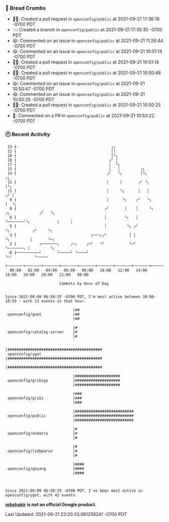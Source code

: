 ### 🍞 Bread Crumbs

 * ✍🏼: Created a pull request in `openconfig/public` at 2021-09-21 17:36:18 -0700 PDT
 * 💥: Created a branch in `openconfig/public` at 2021-09-21 17:35:30 -0700 PDT
 * 😃: Commented on an issue in `openconfig/public` at 2021-09-21 11:26:44 -0700 PDT
 * 😃: Commented on an issue in `openconfig/public` at 2021-09-21 10:51:14 -0700 PDT
 * ✍🏼: Created a pull request in `openconfig/public` at 2021-09-21 10:51:14 -0700 PDT
 * ✍🏼: Created a pull request in `openconfig/public` at 2021-09-21 10:50:48 -0700 PDT
 * 😃: Commented on an issue in `openconfig/public` at 2021-09-21 10:50:47 -0700 PDT
 * 😃: Commented on an issue in `openconfig/public` at 2021-09-21 10:50:25 -0700 PDT
 * ✍🏼: Created a pull request in `openconfig/public` at 2021-09-21 10:50:25 -0700 PDT
 * 💬: Commented on a PR in  `openconfig/public` at 2021-09-21 10:50:22 -0700 PDT

### 🕘 Recent Activity
```
 23 ┼                                          ╭╮
 21 ┤                                          ││
 20 ┤                                          │╰╮
 18 ┤                                         ╭╯ │
 17 ┤                                         │  ╰╮
 15 ┤                                         │   │         ╭╮
 14 ┤                                        ╭╯   ╰╮        │╰╮                           ╭╮
 12 ┤                                        │     │       ╭╯ ╰╮                          │╰╮
 11 ┤                                        │     ╰╮      │   │                         ╭╯ │
  9 ┤                                        │      ╰╮    ╭╯   ╰╮                        │  ╰╮
  8 ┤                                       ╭╯       │    │     ╰╮       ╭╮             ╭╯   ╰╮
  6 ┤                                       │        ╰╮   │      ╰───────╯╰╮            │     │
  5 ┤                                       │         ╰╮ ╭╯                ╰╮          ╭╯     ╰╮
  3 ┤                                 ╭───╮╭╯          │ │                  ╰╮         │       ╰─╮
  2 ┤          ╭───────╮     ╭─╮    ╭─╯   ╰╯           ╰─╯                   ╰───────╮ │         ╰╮
 -0 ┼──────────╯       ╰─────╯ ╰────╯                                                ╰─╯          ╰─────
    +───────+───────+───────+───────+───────+───────+───────+───────+───────+───────+───────+───────+────
  00:00   02:00   04:00   06:00   08:00   10:00   12:00   14:00   16:00   18:00   20:00   22:00   00:00   

						Commits by Hour of Day


Since 2021-08-09 06:58:35 -0700 PDT, I'm most active between 10:00-10:59 - with 23 events in that hour.

```



```
                              |##
 openconfig/gnmi              |##
                              |##

                              |#
 openconfig/catalog-server    |#
                              |#

                              |##########################################
 openconfig/ygot              |##########################################
                              |##########################################

                              |####################
 openconfig/gribigo           |####################
                              |####################

                              |###
 openconfig/gribi             |###
                              |###

                              |##########################
 openconfig/public            |##########################
                              |##########################

                              |#
 openconfig/ondatra           |#
                              |#

                              |#
 openconfig/lsdbparse         |#
                              |#

                              |####
 openconfig/goyang            |####
                              |####



Since 2021-08-09 06:58:35 -0700 PDT, I've been most active in openconfig/ygot, with 42 events.

```
**[robshakir](mailto:robjs@google.com) is not an official Google product.**  


Last Updated: 2021-09-21 23:20:33.061258241 -0700 PDT
